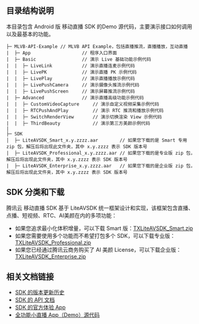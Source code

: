 ## 目录结构说明

本目录包含 Android 版 移动直播 SDK 的Demo 源代码，主要演示接口如何调用以及最基本的功能。

```
├─ MLVB-API-Example // MLVB API Example，包括直播推流，直播播放，互动直播
|  ├─ App                   // 程序入口界面
|  ├─ Basic                 // 演示 Live 基础功能示例代码
|  |  ├─ LiveLink           // 演示直播连麦示例代码
|  |  ├─ LivePK             // 演示直播 PK 示例代码
|  |  ├─ LivePlay           // 演示直播播放示例代码
|  |  ├─ LivePushCamera     // 演示摄像头推流示例代码
|  |  ├─ LivePushScreen     // 演示屏幕推流示例代码
|  ├─ Advanced 				// 演示直播高级功能示例代码
|  |  ├─ CustomVideoCapture		// 演示自定义视频采集示例代码
|  |  ├─ RTCPushAndPlay 		// 演示 RTC 推流和播放示例代码
|  |  ├─ SwitchRenderView		// 演示切换渲染 View 示例代码
|  |  ├─ ThirdBeauty			// 演示第三方美颜示例代码
|  
├─ SDK 
│  ├─ LiteAVSDK_Smart_x.y.zzzz.aar        // 如果您下载的是 Smart 专用 zip 包，解压后将出现此文件夹，其中 x.y.zzzz 表示 SDK 版本号 
|  ├─ LiteAVSDK_Professional_x.y.zzzz.aar // 如果您下载的是专业版 zip 包，解压后将出现此文件夹，其中 x.y.zzzz 表示 SDK 版本号 
|  ├─ LiteAVSDK_Enterprise_x.y.zzzz.aar   // 如果您下载的是企业版 zip 包，解压后将出现此文件夹，其中 x.y.zzzz 表示 SDK 版本号 
```

## SDK 分类和下载

腾讯云 移动直播 SDK 基于 LiteAVSDK 统一框架设计和实现，该框架包含直播、点播、短视频、RTC、AI美颜在内的多项功能：

- 如果您追求最小化体积增量，可以下载 Smart 版：[TXLiteAVSDK_Smart.zip](https://cloud.tencent.com/document/product/454/7873)
- 如果您需要使用多个功能而不希望打包多个 SDK，可以下载专业版：[TXLiteAVSDK_Professional.zip](https://cloud.tencent.com/document/product/647/32689#Professional)
- 如果您已经通过腾讯云商务购买了 AI 美颜 License，可以下载企业版：[TXLiteAVSDK_Enterprise.zip](https://cloud.tencent.com/document/product/647/32689#Enterprise)

## 相关文档链接

- [SDK 的版本更新历史](https://cloud.tencent.com/document/product/454/7878)
- [SDK 的 API 文档](https://cloud.tencent.com/document/product/454/34766)
- [SDK 的官方体验 App](https://cloud.tencent.com/document/product/454/6555)
- [全功能小直播 App（Demo）源代码](https://cloud.tencent.com/document/product/454/38625)

